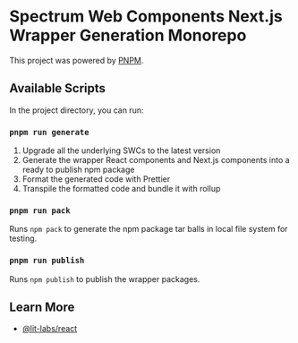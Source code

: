 # Spectrum Web Components Next.js Wrapper Generation Monorepo

This project was powered by [PNPM](https://pnpm.io/installation).

## Available Scripts

In the project directory, you can run:

### `pnpm run generate`

1. Upgrade all the underlying SWCs to the latest version
2. Generate the wrapper React components and Next.js components into a ready to publish npm package
3. Format the generated code with Prettier
4. Transpile the formatted code and bundle it with rollup

### `pnpm run pack`

Runs `npm pack` to generate the npm package tar balls in local file system for testing.

### `pnpm run publish`

Runs `npm publish` to publish the wrapper packages.

## Learn More

- [@lit-labs/react](https://www.npmjs.com/package/@lit-labs/react)
